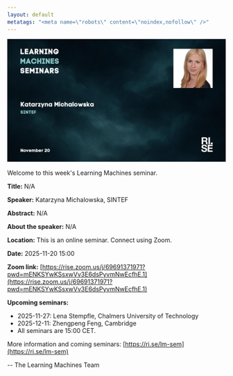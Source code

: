 ```yaml
---
layout: default
metatags: "<meta name=\"robots\" content=\"noindex,nofollow\" />"
---
```

<img src="/lm/2025-11-20-youtube-thumbnail-katarzyna-michalowska.jpg" />
 
Welcome to this week's Learning Machines seminar.

**Title:** N/A

**Speaker:** Katarzyna Michalowska, SINTEF

**Abstract:** N/A

**About the speaker:** N/A

**Location:** This is an online seminar. Connect using Zoom.

**Date:** 2025-11-20 15:00

**Zoom link:** [https://rise.zoom.us/j/69691371971?pwd=mENKSYwKSsxwVv3E6dsPyvmNwEcfhE.1](https://rise.zoom.us/j/69691371971?pwd=mENKSYwKSsxwVv3E6dsPyvmNwEcfhE.1)

**Upcoming seminars:**

* 2025-11-27: Lena Stempfle, Chalmers University of Technology
* 2025-12-11: Zhengpeng Feng, Cambridge
* All seminars are 15:00 CET.

More information and coming seminars: [https://ri.se/lm-sem](https://ri.se/lm-sem)

-- The Learning Machines Team

